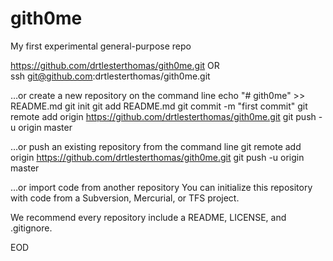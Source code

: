 # gith0me

My first experimental general-purpose repo


https://github.com/drtlesterthomas/gith0me.git
OR	
ssh git@github.com:drtlesterthomas/gith0me.git

…or create a new repository on the command line
echo "# gith0me" >> README.md
git init
git add README.md
git commit -m "first commit"
git remote add origin https://github.com/drtlesterthomas/gith0me.git
git push -u origin master

…or push an existing repository from the command line
git remote add origin https://github.com/drtlesterthomas/gith0me.git
git push -u origin master

…or import code from another repository
You can initialize this repository with code from a Subversion, Mercurial, or TFS project.


We recommend every repository include a README, LICENSE, and .gitignore.


EOD
